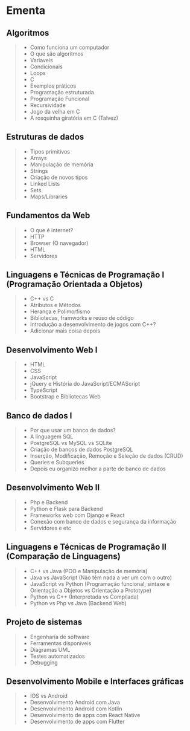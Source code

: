 # Ementa
> 
> 
## Algoritmos 
> -  Como funciona um computador
> -  O que são algoritmos
> -  Variaveis
> -  Condicionais
> -  Loops
> -  C
> -  Exemplos práticos
> -  Programação estruturada
> -  Programação Funcional
> -  Recursividade
> -  Jogo da velha em C
> -  A rosquinha giratória em C (Talvez)
## Estruturas de dados
> -  Tipos primitivos
> -  Arrays
> -  Manipulação de memória
> -  Strings
> -  Criação de novos tipos
> -  Linked Lists
> -  Sets
> -  Maps/Libraries
## Fundamentos da Web
> -  O que é internet?
> -  HTTP
> -  Browser (O navegador)
> -  HTML
> -  Servidores
## Linguagens e Técnicas de Programação I (Programação Orientada a Objetos)
> -  C++ vs C
> -  Atributos e Métodos
> -  Herança e Polimorfismo
> -  Bibliotecas, framworks e reuso de código
> -  Introdução a desenvolvimento de jogos com C++?
> -  Adicionar mais coisa depois
## Desenvolvimento Web I 
> -  HTML
> -  CSS
> -  JavaScript
> -  jQuery e História do JavaScript/ECMAScript
> -  TypeScript
> -  Bootstrap e Bibliotecas Web
## Banco de dados I
> -  Por que usar um banco de dados?
> -  A linguagem SQL
> -  PostgreSQL vs MySQL vs SQLite
> -  Criação de bancos de dados PostgreSQL
> -  Inserção, Modificação, Remoção e Seleção de dados (CRUD)
> -  Queries e Subqueries
> -  Depois eu organizo melhor a parte de banco de dados
## Desenvolvimento Web II
> -  Php e Backend
> -  Python e Flask para Backend
> -  Frameworks web com Django e React
> -  Conexão com banco de dados e segurança da informação
> -  Servidores e etc
## Linguagens e Técnicas de Programação II (Comparação de Linguagens)
> -  C++ vs Java (POO e Manipulação de memória)
> -  Java vs JavaScript (Não têm nada a ver um com o outro)
> -  JavaScript vs Python (Programação funcional, sintaxe e Orientação a Objetos vs Orientação a Prototype)
> -  Python vs C++ (Interpretada vs Compilada)
> -  Python vs Php vs Java (Backend Web)
## Projeto de sistemas
> -  Engenharia de software
> -  Ferramentas disponíveis
> -  Diagramas UML
> -  Testes automatizados
> -  Debugging
## Desenvolvimento Mobile e Interfaces gráficas
> -  IOS vs Android
> -  Desenvolvimento Android com Java
> -  Desenvolvimento Android com Kotlin
> -  Desenvolvimento de apps com React Native
> -  Desenvolvimento de apps com Flutter